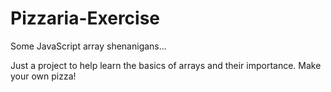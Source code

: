 # Pizzaria-Exercise
Some JavaScript array shenanigans...

Just a project to help learn the basics of arrays and their importance. Make your own pizza!
